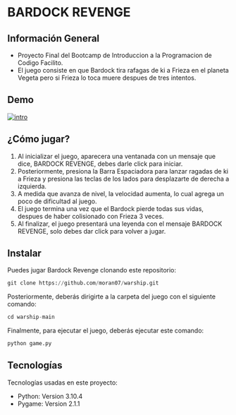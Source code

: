 # BARDOCK REVENGE

## Información General
- Proyecto Final del Bootcamp de Introduccion a la Programacion de Codigo Facilito.
- El juego consiste en que Bardock tira rafagas de ki a Frieza en el planeta Vegeta pero si Frieza lo toca muere despues de tres intentos.

## Demo

<a href='https://postimg.cc/mz6Y8d3Z' target='_blank'><img src='https://i.postimg.cc/mz6Y8d3Z/intro.gif' border='0' alt='intro'/></a>

## ¿Cómo jugar?
1.  Al inicializar el juego, aparecera una ventanada con un mensaje que dice, BARDOCK REVENGE, debes darle click para iniciar.
2.  Posteriormente, presiona la Barra Espaciadora para lanzar ragadas de ki a Frieza y presiona las teclas de los lados para desplazarte de derecha a izquierda.
3. A medida que avanza de nivel, la velocidad aumenta, lo cual agrega un poco de dificultad al juego.
4. El juego termina una vez que el Bardock pierde todas sus vidas, despues de haber colisionado con Frieza 3 veces.
5. Al finalizar, el juego presentará una leyenda con el mensaje BARDOCK REVENGE, solo debes dar click para volver a jugar.

## Instalar
Puedes jugar Bardock Revenge clonando este repositorio:
```python
git clone https://github.com/moran07/warship.git
```
Posteriormente, deberás dirigirte a la carpeta del juego con el siguiente comando:
```python
cd warship-main
```
Finalmente, para ejecutar el juego, deberás ejecutar este comando:
```python
python game.py
```

## Tecnologías
Tecnologías usadas en este proyecto:
- Python: Version 3.10.4
- Pygame: Version 2.1.1
